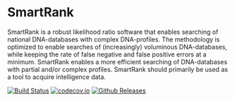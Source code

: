 # SmartRank
SmartRank is a robust likelihood ratio software that enables searching of national DNA-databases with complex DNA-profiles. The methodology is optimized to enable searches of (increasingly) voluminous DNA-databases, while keeping the rate of false negative and false positive errors at a minimum. SmartRank enables a more efficient searching of DNA-databases with partial and/or complex profiles. SmartRank should primarily be used as a tool to acquire intelligence data.

[![Build Status](https://travis-ci.org/smartrank/smartrank.svg?branch=master)](https://travis-ci.org/smartrank/smartrank)
[![codecov.io](https://codecov.io/github/smartrank/smartrank/coverage.svg?branch=master)](https://codecov.io/github/smartrank/smartrank?branch=master) [![Github Releases](https://img.shields.io/github/downloads/smartrank/smartrank/latest/total.svg)](https://github.com/smartrank/smartrank/releases/latest)




